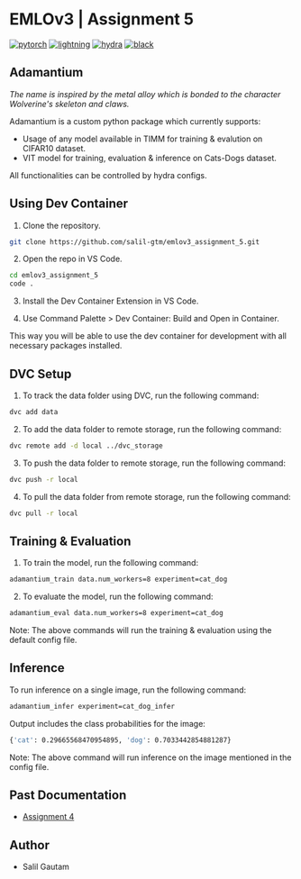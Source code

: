 # EMLOv3 | Assignment 5

[![pytorch](https://img.shields.io/badge/PyTorch_2.0+-ee4c2c?logo=pytorch&logoColor=white)](https://pytorch.org/get-started/locally/)
[![lightning](https://img.shields.io/badge/-Lightning_2.0+-792ee5?logo=pytorchlightning&logoColor=white)](https://pytorchlightning.ai/)
[![hydra](https://img.shields.io/badge/Config-Hydra_1.3-89b8cd)](https://hydra.cc/)
[![black](https://img.shields.io/badge/Code%20Style-Black-black.svg?labelColor=gray)](https://black.readthedocs.io/en/stable/)


## Adamantium 

<em>The name is inspired by the metal alloy which is bonded to the character Wolverine's skeleton and claws.</em>

Adamantium is a custom python package which currently supports:
- Usage of any model available in TIMM for training & evalution on CIFAR10 dataset. 
- VIT model for training, evaluation & inference on Cats-Dogs dataset.

All functionalities can be controlled by hydra configs.

## Using Dev Container

1. Clone the repository.

```bash
git clone https://github.com/salil-gtm/emlov3_assignment_5.git
```

2. Open the repo in VS Code.

```bash 
cd emlov3_assignment_5
code .
```

3. Install the Dev Container Extension in VS Code.

4. Use Command Palette > Dev Container: Build and Open in Container.

This way you will be able to use the dev container for development with all necessary packages installed.

## DVC Setup

1. To track the data folder using DVC, run the following command:

```bash
dvc add data
```

2. To add the data folder to remote storage, run the following command:

```bash
dvc remote add -d local ../dvc_storage
```

3. To push the data folder to remote storage, run the following command:

```bash
dvc push -r local
```

4. To pull the data folder from remote storage, run the following command:

```bash
dvc pull -r local
```

## Training & Evaluation

1. To train the model, run the following command:

```bash
adamantium_train data.num_workers=8 experiment=cat_dog
```

2. To evaluate the model, run the following command:

```bash
adamantium_eval data.num_workers=8 experiment=cat_dog
```

Note: The above commands will run the training & evaluation using the default config file.

## Inference

To run inference on a single image, run the following command:

```bash
adamantium_infer experiment=cat_dog_infer
```

Output includes the class probabilities for the image:

```bash
{'cat': 0.29665568470954895, 'dog': 0.7033442854881287}
```

Note: The above command will run inference on the image mentioned in the config file.

## Past Documentation

- [Assignment 4](https://github.com/salil-gtm/emlov3_assignment_4)

## Author

- Salil Gautam

